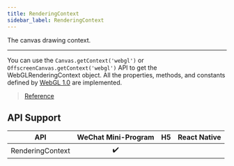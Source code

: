 ```yaml
---
title: RenderingContext
sidebar_label: RenderingContext
---
```


The canvas drawing context. 

****

You can use the `Canvas.getContext('webgl')` or `OffscreenCanvas.getContext('webgl')` API to get the WebGLRenderingContext object. All the properties, methods, and constants defined by [WebGL 1.0](https://www.khronos.org/registry/webgl/specs/latest/1.0/) are implemented.

> [Reference](https://developers.weixin.qq.com/miniprogram/en/dev/api/canvas/RenderingContext.html)

## API Support

| API |  WeChat Mini-Program | H5 | React Native |
| :---: | :---: | :---: | :---: |
| RenderingContext | ✔️ |  |  |
